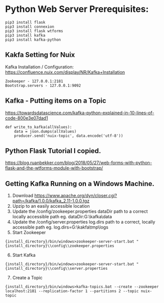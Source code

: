 # Python Web Server Prerequisites:

```
pip3 install flask
pip3 install connexion
pip3 install flask wtforms
pip3 install kafka
pip3 install kafka-python
```
## Kakfa Setting for Nuix
Kafka Installation / Configuration:
https://confluence.nuix.com/display/NR/Kafka+Installation
```
Zookeeper - 127.0.0.1:2181
Bootstrap.servers - 127.0.0.1:9092
```
## Kafka - Putting items on a Topic
https://towardsdatascience.com/kafka-python-explained-in-10-lines-of-code-800e3e07dad1
```
def write_to_kafka(allValues):
	data = json.dumps(allValues)
	producer.send('nuix-topic', data.encode('utf-8'))
```
## Python Flask Tutorial I copied.
https://blog.ruanbekker.com/blog/2018/05/27/web-forms-with-python-flask-and-the-wtforms-module-with-bootstrap/


## Getting Kafka Running on a Windows Machine.
1. Download https://www.apache.org/dyn/closer.cgi?path=/kafka/1.0.0/kafka_2.11-1.0.0.tgz
2. Upzip to an easily accessible location
3. Update the /config/zookeeper.properties dataDir path to a correct locally accessible path eg. dataDir:G:\\kafka\\data
4. Update the /config/server.properties log.dirs path to a correct, locally accessible path eg. log.dirs=G:\\kakfa\\tmp\\logs
5. Start Zookeeper
```
{install_directory}/bin/windows>zookeeper-server-start.bat "{install_directory}\\config\\zookeeper.properties
```
6. Start Kafka
```
{install_directory}/bin/windows>zookeeper-server-start.bat "{install_directory}\\config\\server.properties
```
7. Create a Topic
```
{install_directory}/bin/windows>kafka-topics.bat --create --zookeeper localhost:2181 --replication-factor 1 --partitions 2 --topic nuix-topic
```
